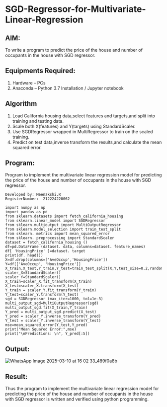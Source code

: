 # SGD-Regressor-for-Multivariate-Linear-Regression

## AIM:
To write a program to predict the price of the house and number of occupants in the house with SGD regressor.

## Equipments Required:
1. Hardware – PCs
2. Anaconda – Python 3.7 Installation / Jupyter notebook

## Algorithm
1. Load California housing data,select features and targets,and split into training and testing data.
2. Scale both X(features) and Y(targets) using StandardScaler.
3. Use SGDRegressor wrapped in MultiRegressor to train on the scaled training.
4. Predict on test data,inverse transform the results,and calculate the mean squared error.

## Program:

Program to implement the multivariate linear regression model for predicting the price of the house and number of occupants in the house with SGD regressor.
```
Developed by: Meenakshi.R
RegisterNumber:  212224220062
```
```
import numpy as np
import pandas as pd
from sklearn.datasets import fetch_california_housing
from sklearn.linear_model import SGDRegressor
from sklearn.multioutput import MultiOutputRegressor 
from sklearn.model_selection import train_test_split 
from sklearn. metrics import mean_squared_error
from sklearn. preprocessing import StandardScaler
dataset = fetch_california_housing ()
df=pd.DataFrame (dataset. data, columns=dataset. feature_names) 
df[ 'HousingPrice' ]=dataset. target
print(df. head())
X=df.drop(columns=['AveOccup','HousingPrice'])
Y=df[['AveOccup', 'HousingPrice']]
X_train,X_test,Y_train,Y_test=train_test_split(X,Y,test_size=0.2,random_state=42)
scaler_X=StandardScaler()
scaler_Y=StandardScaler()
X_train=scaler_X.fit_transform(X_train)
X_test=scaler_X.transform(X_test)
Y_train = scaler_Y.fit_transform(Y_train)
Y_test=scaler_Y.transform(Y_test)
sgd = SGDRegressor (max_iter=1000, tol=1e-3)
multi_output_sgd=MultiOutputRegressor(sgd)
multi_output_sgd.fit(X_train,Y_train)
Y_pred = multi_output_sgd.predict(X_test)
Y_pred = scaler_Y.inverse_transform(Y_pred)
Y_test = scaler_Y.inverse_transform(Y_test)
mse=mean_squared_error(Y_test,Y_pred)
print("Mean Squared Error:",mse)
print("\nPredictions: \n", Y_pred[:5])
```
## Output:


![WhatsApp Image 2025-03-10 at 16 02 33_489f0a8b](https://github.com/user-attachments/assets/c0ebe042-624c-4ea6-82c7-1c48c0eb4a88)


## Result:

Thus the program to implement the multivariate linear regression model for predicting the price of the house and number of occupants in the house with SGD regressor is written and verified using python programming.
